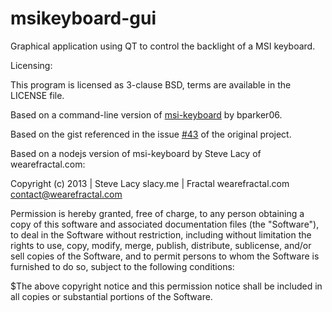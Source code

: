 # msikeyboard-gui
Graphical application using QT to control the backlight of a MSI keyboard.


Licensing:

This program is licensed as 3-clause BSD, terms are available in the LICENSE file.

Based on a command-line version of [msi-keyboard](https://github.com/bparker06/msi-keyboard) by bparker06.

Based on the gist referenced in the issue [#43](https://github.com/stevelacy/msi-keyboard/issues/43) of the original project.

Based on a nodejs version of msi-keyboard by Steve Lacy of wearefractal.com:

Copyright (c) 2013 | Steve Lacy slacy.me | Fractal wearefractal.com contact@wearefractal.com

Permission is hereby granted, free of charge, to any person obtaining a copy of this software and associated documentation files (the "Software"), to deal in the Software without restriction, including without limitation the rights to use, copy, modify, merge, publish, distribute, sublicense, and/or sell copies of the Software, and to permit persons to whom the Software is furnished to do so, subject to the following conditions:

$The above copyright notice and this permission notice shall be included in all copies or substantial portions of the Software.
